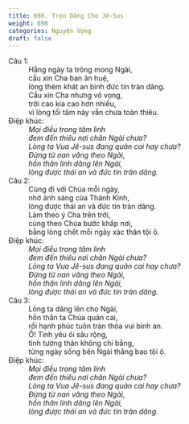 ```yaml
---
title: 698. Trọn Dâng Cho Jê-Sus
weight: 698
categories: Nguyện Vọng
draft: false
---
```

<dl><dt>Câu 1:</dt><dd data-verse="1">Hằng ngày ta trông mong Ngài, <br/>cầu xin Cha ban ân huệ, <br/>lòng thèm khát an bình đức tin tràn dâng. <br/>Cầu xin Cha nhưng vô vọng, <br/>trời cao kia cao hơn nhiều, <br/>vì lòng tối tăm này vẫn chưa toàn thiêu. </dd><dt>Điệp khúc:</dt><dd data-chorus="1"><em>Mọi điều trong tâm linh <br/>đem đến thiêu nơi chân Ngài chưa? <br/>Lòng ta Vua Jê-sus đang quản cai hay chưa? <br/>Đừng từ nan vâng theo Ngài, <br/>hồn thân linh dâng lên Ngài, <br/>lòng được thái an và đức tin tràn dâng. </em></dd><dt>Câu 2:</dt><dd data-verse="2">Cùng đi với Chúa mỗi ngày, <br/>nhờ ánh sáng của Thánh Kinh, <br/>lòng được thái an và đức tin tràn dâng. <br/>Làm theo ý Cha trên trời, <br/>cùng theo Chúa bước khắp nơi, <br/>bằng lòng chết mỗi ngày xác thân tội ô. </dd><dt>Điệp khúc:</dt><dd data-chorus="1"><em>Mọi điều trong tâm linh <br/>đem đến thiêu nơi chân Ngài chưa? <br/>Lòng ta Vua Jê-sus đang quản cai hay chưa? <br/>Đừng từ nan vâng theo Ngài, <br/>hồn thân linh dâng lên Ngài, <br/>lòng được thái an và đức tin tràn dâng. </em></dd><dt>Câu 3:</dt><dd data-verse="3">Lòng ta dâng lên cho Ngài, <br/>hồn thân ta Chúa quản cai, <br/>rồi hạnh phúc tuôn tràn thỏa vui bình an. <br/>Ồ! Tình yêu ôi sâu rộng, <br/>tình tương thân không chi bằng, <br/>từng ngày sống bên Ngài thắng bao tội ô. </dd><dt>Điệp khúc:</dt><dd data-chorus="1"><em>Mọi điều trong tâm linh <br/>đem đến thiêu nơi chân Ngài chưa? <br/>Lòng ta Vua Jê-sus đang quản cai hay chưa? <br/>Đừng từ nan vâng theo Ngài, <br/>hồn thân linh dâng lên Ngài, <br/>lòng được thái an và đức tin tràn dâng. </em></dd></dl>